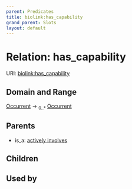 ```yaml
---
parent: Predicates
title: biolink:has_capability
grand_parent: Slots
layout: default
---
```


# Relation: has_capability




URI: [biolink:has_capability](https://w3id.org/biolink/vocab/has_capability)

## Domain and Range

[Occurrent](Occurrent.md) ->  <sub>0..\*</sub> [Occurrent](Occurrent.md)

## Parents

 *  is_a: [actively involves](actively_involves.md)

## Children


## Used by


